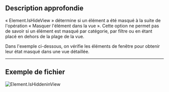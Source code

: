 ## Description approfondie
« Element.IsHideView » détermine si un élément a été masqué à la suite de l'opération « Masquer l'élément dans la vue ». Cette option ne permet pas de savoir si un élément est masqué par catégorie, par filtre ou en étant placé en dehors de la plage de la vue.

Dans l'exemple ci-dessous, on vérifie les éléments de fenêtre pour obtenir leur état masqué dans une vue détaillée.
___
## Exemple de fichier

![Element.IsHiddeninView](./Revit.Elements.Element.IsHiddeninView_img.jpg)
